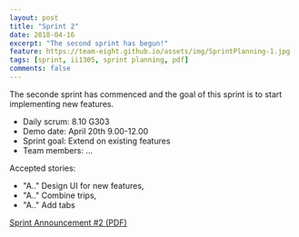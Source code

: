 ```yaml
---
layout: post
title: "Sprint 2"
date: 2018-04-16
excerpt: "The second sprint has begun!"
feature: https://team-eight.github.io/assets/img/SprintPlanning-1.jpg
tags: [sprint, ii1305, sprint planning, pdf]
comments: false
---
```


The seconde sprint has commenced and the goal of this sprint is to start implementing new features.

- Daily scrum: 8.10 G303
- Demo date: April 20th 9.00-12.00
- Sprint goal: Extend on existing features
- Team members: ...

Accepted stories: 
- "A.." Design UI for new features, 
- "A.." Combine trips,
- "A.." Add tabs 

[Sprint Announcement #2 (PDF)](https://team-eight.github.io/assets/pdf/SprintAnnouncement-2.pdf)
